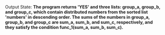 Output State: **The program returns 'YES' and three lists: group_a, group_b, and group_c, which contain distributed numbers from the sorted list 'numbers' in descending order. The sums of the numbers in group_a, group_b, and group_c are sum_a, sum_b, and sum_c, respectively, and they satisfy the condition func_1(sum_a, sum_b, sum_c).**